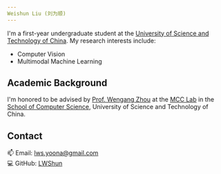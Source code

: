 ```yaml
---
Weishun Liu (刘为顺)
---
```

I'm a first-year undergraduate student at the [University of Science and Technology of China](https://www.ustc.edu.cn/). My research interests include:
- Computer Vision
- Multimodal Machine Learning

## Academic Background

I'm honored to be advised by [Prof. Wengang Zhou](http://staff.ustc.edu.cn/~zhwg/) at the [MCC Lab](实验室网址) in the [School of Computer Science](https://www.ustc.edu.cn/), University of Science and Technology of China.

## Contact

📫 Email: [lws.yoona@gmail.com](mailto:lws.yoona@gmail.com)  
💻 GitHub: [LWShun](https://github.com/LWShun)  
